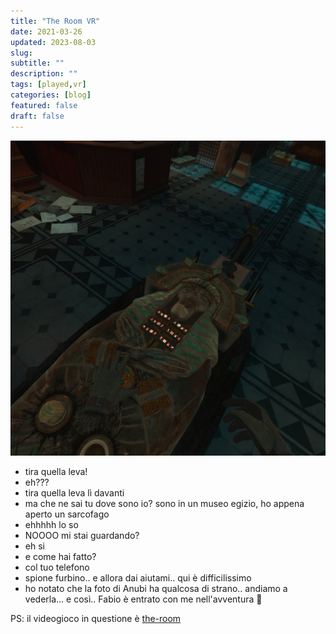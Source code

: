 ```yaml
---
title: "The Room VR"
date: 2021-03-26
updated: 2023-08-03
slug:
subtitle: ""
description: ""
tags: [played,vr]
categories: [blog]
featured: false
draft: false
---
```

![](../../../assets/img/post/2021/the_room_vr-featured.jpg)

- tira quella leva!
- eh???
- tira quella leva lì davanti
- ma che ne sai tu dove sono io? sono in un museo egizio, ho appena aperto un sarcofago
- ehhhhh lo so
- NOOOO mi stai guardando?
- eh si
- e come hai fatto?
- col tuo telefono
- spione furbino.. e allora dai aiutami.. qui è difficilissimo
- ho notato che la foto di Anubi ha qualcosa di strano.. andiamo a vederla...
e così.. Fabio è entrato con me nell'avventura 🙂

PS: il videogioco in questione è [the-room](https://2042ed.org/played/videogame/the-room/)
